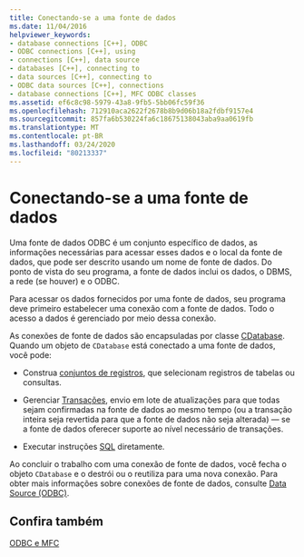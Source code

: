 ```yaml
---
title: Conectando-se a uma fonte de dados
ms.date: 11/04/2016
helpviewer_keywords:
- database connections [C++], ODBC
- ODBC connections [C++], using
- connections [C++], data source
- databases [C++], connecting to
- data sources [C++], connecting to
- ODBC data sources [C++], connections
- database connections [C++], MFC ODBC classes
ms.assetid: ef6c8c98-5979-43a8-9fb5-5bb06fc59f36
ms.openlocfilehash: 712910aca2622f2678b8b9d06b18a2fdbf9157e4
ms.sourcegitcommit: 857fa6b530224fa6c18675138043aba9aa0619fb
ms.translationtype: MT
ms.contentlocale: pt-BR
ms.lasthandoff: 03/24/2020
ms.locfileid: "80213337"
---
```

# <a name="connecting-to-a-data-source"></a>Conectando-se a uma fonte de dados

Uma fonte de dados ODBC é um conjunto específico de dados, as informações necessárias para acessar esses dados e o local da fonte de dados, que pode ser descrito usando um nome de fonte de dados. Do ponto de vista do seu programa, a fonte de dados inclui os dados, o DBMS, a rede (se houver) e o ODBC.

Para acessar os dados fornecidos por uma fonte de dados, seu programa deve primeiro estabelecer uma conexão com a fonte de dados. Todo o acesso a dados é gerenciado por meio dessa conexão.

As conexões de fonte de dados são encapsuladas por classe [CDatabase](../../mfc/reference/cdatabase-class.md). Quando um objeto de `CDatabase` está conectado a uma fonte de dados, você pode:

- Construa [conjuntos de registros](../../mfc/reference/crecordset-class.md), que selecionam registros de tabelas ou consultas.

- Gerenciar [Transações](../../data/odbc/transaction-odbc.md), envio em lote de atualizações para que todas sejam confirmadas na fonte de dados ao mesmo tempo (ou a transação inteira seja revertida para que a fonte de dados não seja alterada) — se a fonte de dados oferecer suporte ao nível necessário de transações.

- Executar instruções [SQL](../../data/odbc/sql.md) diretamente.

Ao concluir o trabalho com uma conexão de fonte de dados, você fecha o objeto `CDatabase` e o destrói ou o reutiliza para uma nova conexão. Para obter mais informações sobre conexões de fonte de dados, consulte [Data Source (ODBC)](../../data/odbc/data-source-odbc.md).

## <a name="see-also"></a>Confira também

[ODBC e MFC](../../data/odbc/odbc-and-mfc.md)
